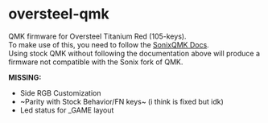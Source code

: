 # oversteel-qmk
QMK firmware for Oversteel Titanium Red (105-keys).  
To make use of this, you need to follow the [SonixQMK Docs](https://sonixqmk.github.io//SonixDocs/install/).  
Using stock QMK without following the documentation above will produce a firmware not compatible with the Sonix fork of QMK.


**MISSING:** 
- Side RGB Customization  
- ~Parity with Stock Behavior/FN keys~ (i think is fixed but idk)
- Led status for _GAME layout
